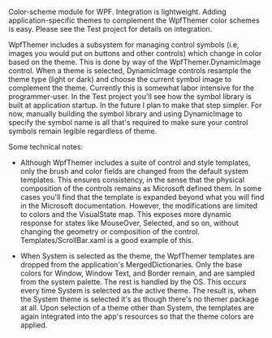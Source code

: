 Color-scheme module for WPF. Integration is lightweight. Adding application-specific themes to complement the WpfThemer color schemes is easy. Please see the Test project for details on integration.

WpfThemer includes a subsystem for managing control symbols (i.e, images you would put on buttons and other controls) which change in color based on the theme. This is done by way of the WpfThemer.DynamicImage control. When a theme is selected, DynamicImage controls resample the theme type (light or dark) and choose the current symbol image to complement the theme. Currently this is somewhat labor intensive for the programmer-user. In the Test project you'll see how the symbol library is built at application startup. In the future I plan to make that step simpler. For now, manually building the symbol library and using DynamicImage to specify the symbol name is all that's required to make sure your control symbols remain legible regardless of theme.

Some technical notes:

- Although WpfThemer includes a suite of control and style templates, only the brush and color fields are changed from the default system templates. This ensures consistency, in the sense that the physical composition of the controls remains as Microsoft defined them. In some cases you'll find that the template is expanded beyond what you will find in the Microsoft documentation. However, the modifications are limited to colors and the VisualState map. This exposes more dynamic response for states like MouseOver, Selected, and so on, without changing the geometry or composition of the control. Templates/ScrollBar.xaml is a good example of this.

- When System is selected as the theme, the WpfThemer templates are dropped from the application's MergedDictionaries. Only the base colors for Window, Window Text, and Border remain, and are sampled from the system palette. The rest is handled by the OS. This occurs every time System is selected as the active theme. The result is, when the System theme is selected it's as though there's no themer package at all. Upon selection of a theme other than System, the templates are again integrated into the app's resources so that the theme colors are applied. 
